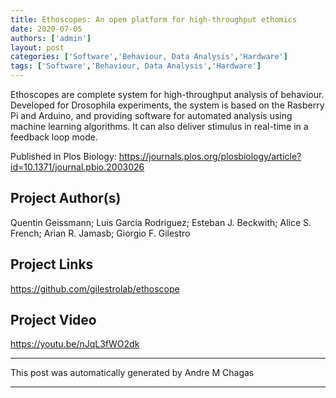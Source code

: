 ```yaml
---
title: Ethoscopes: An open platform for high-throughput ethomics
date: 2020-07-05
authors: ['admin']
layout: post
categories: ['Software','Behaviour, Data Analysis','Hardware']
tags: ['Software','Behaviour, Data Analysis','Hardware']
---
```

Ethoscopes are complete system for high-throughput analysis of behaviour. Developed for Drosophila experiments, the system is based on the Rasberry Pi and Arduino, and providing software for automated analysis using machine learning algorithms. It can also deliver stimulus in real-time in a feedback loop mode. 

Published in Plos Biology: https://journals.plos.org/plosbiology/article?id=10.1371/journal.pbio.2003026
## Project Author(s)
Quentin Geissmann; Luis Garcia Rodriguez; Esteban J. Beckwith; Alice S. French; Arian R. Jamasb; Giorgio F. Gilestro
## Project Links
https://github.com/gilestrolab/ethoscope
## Project Video
https://youtu.be/nJqL3fWO2dk
***
This post was automatically generated by
Andre M Chagas
***
